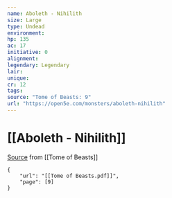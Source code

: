 ```yaml
---
name: Aboleth - Nihilith
size: Large
type: Undead
environment: 
hp: 135
ac: 17
initiative: 0
alignment: 
legendary: Legendary
lair: 
unique: 
cr: 12
tags: 
source: "Tome of Beasts: 9"
url: "https://open5e.com/monsters/aboleth-nihilith"
---
```

# [[Aboleth - Nihilith]]

[Source](zotero://open-pdf/library/items/ULEQWHJM?page=9) from [[Tome of Beasts]]

```pdf
{
	"url": "[[Tome of Beasts.pdf]]",
	"page": [9]
}
```

